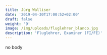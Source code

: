 ```yaml
---
title: Jürg Walliser
date: '2019-04-30T17:00:52+02:00'
draft: false
weight: '9'
image: /img/uploads/fluglehrer_blanco.jpg
description: 'Fluglehrer, Examiner (FI/FE)'
---
```

no body
